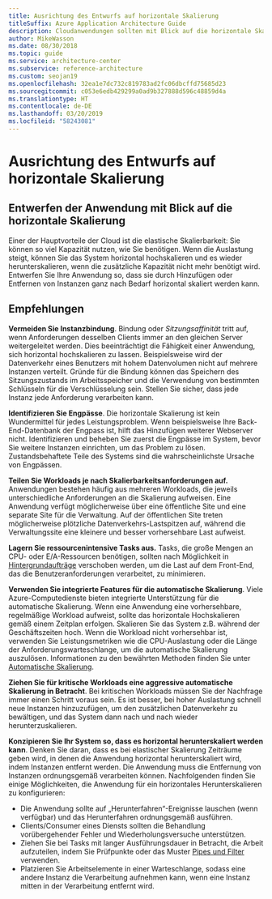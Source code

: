 ```yaml
---
title: Ausrichtung des Entwurfs auf horizontale Skalierung
titleSuffix: Azure Application Architecture Guide
description: Cloudanwendungen sollten mit Blick auf die horizontale Skalierung entworfen werden.
author: MikeWasson
ms.date: 08/30/2018
ms.topic: guide
ms.service: architecture-center
ms.subservice: reference-architecture
ms.custom: seojan19
ms.openlocfilehash: 32ea1e7dc732c819783ad2fc06dbcffd75685d23
ms.sourcegitcommit: c053e6edb429299a0ad9b327888d596c48859d4a
ms.translationtype: HT
ms.contentlocale: de-DE
ms.lasthandoff: 03/20/2019
ms.locfileid: "58243081"
---
```

# <a name="design-to-scale-out"></a>Ausrichtung des Entwurfs auf horizontale Skalierung

## <a name="design-your-application-so-that-it-can-scale-horizontally"></a>Entwerfen der Anwendung mit Blick auf die horizontale Skalierung

Einer der Hauptvorteile der Cloud ist die elastische Skalierbarkeit: Sie können so viel Kapazität nutzen, wie Sie benötigen. Wenn die Auslastung steigt, können Sie das System horizontal hochskalieren und es wieder herunterskalieren, wenn die zusätzliche Kapazität nicht mehr benötigt wird. Entwerfen Sie Ihre Anwendung so, dass sie durch Hinzufügen oder Entfernen von Instanzen ganz nach Bedarf horizontal skaliert werden kann.

## <a name="recommendations"></a>Empfehlungen

**Vermeiden Sie Instanzbindung**. Bindung oder *Sitzungsaffinität* tritt auf, wenn Anforderungen desselben Clients immer an den gleichen Server weitergeleitet werden. Dies beeinträchtigt die Fähigkeit einer Anwendung, sich horizontal hochskalieren zu lassen. Beispielsweise wird der Datenverkehr eines Benutzers mit hohem Datenvolumen nicht auf mehrere Instanzen verteilt. Gründe für die Bindung können das Speichern des Sitzungszustands im Arbeitsspeicher und die Verwendung von bestimmten Schlüsseln für die Verschlüsselung sein. Stellen Sie sicher, dass jede Instanz jede Anforderung verarbeiten kann.

**Identifizieren Sie Engpässe**. Die horizontale Skalierung ist kein Wundermittel für jedes Leistungsproblem. Wenn beispielsweise Ihre Back-End-Datenbank der Engpass ist, hilft das Hinzufügen weiterer Webserver nicht. Identifizieren und beheben Sie zuerst die Engpässe im System, bevor Sie weitere Instanzen einrichten, um das Problem zu lösen. Zustandsbehaftete Teile des Systems sind die wahrscheinlichste Ursache von Engpässen.

**Teilen Sie Workloads je nach Skalierbarkeitsanforderungen auf.**  Anwendungen bestehen häufig aus mehreren Workloads, die jeweils unterschiedliche Anforderungen an die Skalierung aufweisen. Eine Anwendung verfügt möglicherweise über eine öffentliche Site und eine separate Site für die Verwaltung. Auf der öffentlichen Site treten möglicherweise plötzliche Datenverkehrs-Lastspitzen auf, während die Verwaltungssite eine kleinere und besser vorhersehbare Last aufweist.

**Lagern Sie ressourcenintensive Tasks aus.** Tasks, die große Mengen an CPU- oder E/A-Ressourcen benötigen, sollten nach Möglichkeit in [Hintergrundaufträge][background-jobs] verschoben werden, um die Last auf dem Front-End, das die Benutzeranforderungen verarbeitet, zu minimieren.

**Verwenden Sie integrierte Features für die automatische Skalierung**. Viele Azure-Computedienste bieten integrierte Unterstützung für die automatische Skalierung. Wenn eine Anwendung eine vorhersehbare, regelmäßige Workload aufweist, sollte das horizontale Hochskalieren gemäß einem Zeitplan erfolgen. Skalieren Sie das System z.B. während der Geschäftszeiten hoch. Wenn die Workload nicht vorhersehbar ist, verwenden Sie Leistungsmetriken wie die CPU-Auslastung oder die Länge der Anforderungswarteschlange, um die automatische Skalierung auszulösen. Informationen zu den bewährten Methoden finden Sie unter [Automatische Skalierung][autoscaling].

**Ziehen Sie für kritische Workloads eine aggressive automatische Skalierung in Betracht**. Bei kritischen Workloads müssen Sie der Nachfrage immer einen Schritt voraus sein. Es ist besser, bei hoher Auslastung schnell neue Instanzen hinzuzufügen, um den zusätzlichen Datenverkehr zu bewältigen, und das System dann nach und nach wieder herunterzuskalieren.

**Konzipieren Sie Ihr System so, dass es horizontal herunterskaliert werden kann**.  Denken Sie daran, dass es bei elastischer Skalierung Zeiträume geben wird, in denen die Anwendung horizontal herunterskaliert wird, indem Instanzen entfernt werden. Die Anwendung muss die Entfernung von Instanzen ordnungsgemäß verarbeiten können. Nachfolgenden finden Sie einige Möglichkeiten, die Anwendung für ein horizontales Herunterskalieren zu konfigurieren:

- Die Anwendung sollte auf „Herunterfahren“-Ereignisse lauschen (wenn verfügbar) und das Herunterfahren ordnungsgemäß ausführen.
- Clients/Consumer eines Diensts sollten die Behandlung vorübergehender Fehler und Wiederholungsversuche unterstützen.
- Ziehen Sie bei Tasks mit langer Ausführungsdauer in Betracht, die Arbeit aufzuteilen, indem Sie Prüfpunkte oder das Muster [Pipes und Filter][pipes-filters-pattern] verwenden.
- Platzieren Sie Arbeitselemente in einer Warteschlange, sodass eine andere Instanz die Verarbeitung aufnehmen kann, wenn eine Instanz mitten in der Verarbeitung entfernt wird.

<!-- links -->

[autoscaling]: ../../best-practices/auto-scaling.md
[background-jobs]: ../../best-practices/background-jobs.md
[pipes-filters-pattern]: ../../patterns/pipes-and-filters.md

